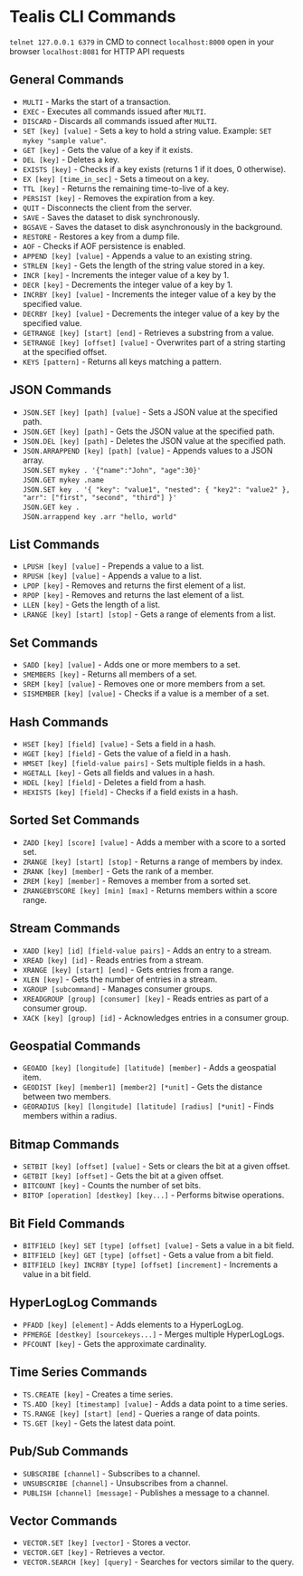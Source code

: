 # Tealis CLI Commands
`telnet 127.0.0.1 6379` in CMD to connect
`localhost:8000` open in your browser
`localhost:8081` for HTTP API requests
## General Commands
- `MULTI` - Marks the start of a transaction.
- `EXEC` - Executes all commands issued after `MULTI`.
- `DISCARD` - Discards all commands issued after `MULTI`.
- `SET [key] [value]` - Sets a key to hold a string value. Example: `SET mykey "sample value"`.
- `GET [key]` - Gets the value of a key if it exists.
- `DEL [key]` - Deletes a key.
- `EXISTS [key]` - Checks if a key exists (returns 1 if it does, 0 otherwise).
- `EX [key] [time_in_sec]` - Sets a timeout on a key.
- `TTL [key]` - Returns the remaining time-to-live of a key.
- `PERSIST [key]` - Removes the expiration from a key.
- `QUIT` - Disconnects the client from the server.
- `SAVE` - Saves the dataset to disk synchronously.
- `BGSAVE` - Saves the dataset to disk asynchronously in the background.
- `RESTORE` - Restores a key from a dump file.
- `AOF` - Checks if AOF persistence is enabled.
- `APPEND [key] [value]` - Appends a value to an existing string.
- `STRLEN [key]` - Gets the length of the string value stored in a key.
- `INCR [key]` - Increments the integer value of a key by 1.
- `DECR [key]` - Decrements the integer value of a key by 1.
- `INCRBY [key] [value]` - Increments the integer value of a key by the specified value.
- `DECRBY [key] [value]` - Decrements the integer value of a key by the specified value.
- `GETRANGE [key] [start] [end]` - Retrieves a substring from a value.
- `SETRANGE [key] [offset] [value]` - Overwrites part of a string starting at the specified offset.
- `KEYS [pattern]` - Returns all keys matching a pattern.

## JSON Commands
- `JSON.SET [key] [path] [value]` - Sets a JSON value at the specified path.
- `JSON.GET [key] [path]` - Gets the JSON value at the specified path.
- `JSON.DEL [key] [path]` - Deletes the JSON value at the specified path.
- `JSON.ARRAPPEND [key] [path] [value]` - Appends values to a JSON array.<br>
`JSON.SET mykey . '{"name":"John", "age":30}'`<br>
`JSON.GET mykey .name`<br>
  `JSON.SET key . '{ "key": "value1", "nested": { "key2": "value2" }, "arr": ["first", "second", "third"] }'`<br>
  `JSON.GET key .`<br>
  `JSON.arrappend key .arr "hello, world"`<br>
## List Commands
- `LPUSH [key] [value]` - Prepends a value to a list.
- `RPUSH [key] [value]` - Appends a value to a list.
- `LPOP [key]` - Removes and returns the first element of a list.
- `RPOP [key]` - Removes and returns the last element of a list.
- `LLEN [key]` - Gets the length of a list.
- `LRANGE [key] [start] [stop]` - Gets a range of elements from a list.

## Set Commands
- `SADD [key] [value]` - Adds one or more members to a set.
- `SMEMBERS [key]` - Returns all members of a set.
- `SREM [key] [value]` - Removes one or more members from a set.
- `SISMEMBER [key] [value]` - Checks if a value is a member of a set.

## Hash Commands
- `HSET [key] [field] [value]` - Sets a field in a hash.
- `HGET [key] [field]` - Gets the value of a field in a hash.
- `HMSET [key] [field-value pairs]` - Sets multiple fields in a hash.
- `HGETALL [key]` - Gets all fields and values in a hash.
- `HDEL [key] [field]` - Deletes a field from a hash.
- `HEXISTS [key] [field]` - Checks if a field exists in a hash.

## Sorted Set Commands
- `ZADD [key] [score] [value]` - Adds a member with a score to a sorted set.
- `ZRANGE [key] [start] [stop]` - Returns a range of members by index.
- `ZRANK [key] [member]` - Gets the rank of a member.
- `ZREM [key] [member]` - Removes a member from a sorted set.
- `ZRANGEBYSCORE [key] [min] [max]` - Returns members within a score range.

## Stream Commands
- `XADD [key] [id] [field-value pairs]` - Adds an entry to a stream.
- `XREAD [key] [id]` - Reads entries from a stream.
- `XRANGE [key] [start] [end]` - Gets entries from a range.
- `XLEN [key]` - Gets the number of entries in a stream.
- `XGROUP [subcommand]` - Manages consumer groups.
- `XREADGROUP [group] [consumer] [key]` - Reads entries as part of a consumer group.
- `XACK [key] [group] [id]` - Acknowledges entries in a consumer group.

## Geospatial Commands
- `GEOADD [key] [longitude] [latitude] [member]` - Adds a geospatial item.
- `GEODIST [key] [member1] [member2] [*unit]` - Gets the distance between two members.
- `GEORADIUS [key] [longitude] [latitude] [radius] [*unit]` - Finds members within a radius.

## Bitmap Commands
- `SETBIT [key] [offset] [value]` - Sets or clears the bit at a given offset.
- `GETBIT [key] [offset]` - Gets the bit at a given offset.
- `BITCOUNT [key]` - Counts the number of set bits.
- `BITOP [operation] [destkey] [key...]` - Performs bitwise operations.

## Bit Field Commands
- `BITFIELD [key] SET [type] [offset] [value]` - Sets a value in a bit field.
- `BITFIELD [key] GET [type] [offset]` - Gets a value from a bit field.
- `BITFIELD [key] INCRBY [type] [offset] [increment]` - Increments a value in a bit field.

## HyperLogLog Commands
- `PFADD [key] [element]` - Adds elements to a HyperLogLog.
- `PFMERGE [destkey] [sourcekeys...]` - Merges multiple HyperLogLogs.
- `PFCOUNT [key]` - Gets the approximate cardinality.

## Time Series Commands
- `TS.CREATE [key]` - Creates a time series.
- `TS.ADD [key] [timestamp] [value]` - Adds a data point to a time series.
- `TS.RANGE [key] [start] [end]` - Queries a range of data points.
- `TS.GET [key]` - Gets the latest data point.

## Pub/Sub Commands
- `SUBSCRIBE [channel]` - Subscribes to a channel.
- `UNSUBSCRIBE [channel]` - Unsubscribes from a channel.
- `PUBLISH [channel] [message]` - Publishes a message to a channel.

## Vector Commands
- `VECTOR.SET [key] [vector]` - Stores a vector.
- `VECTOR.GET [key]` - Retrieves a vector.
- `VECTOR.SEARCH [key] [query]` - Searches for vectors similar to the query.
